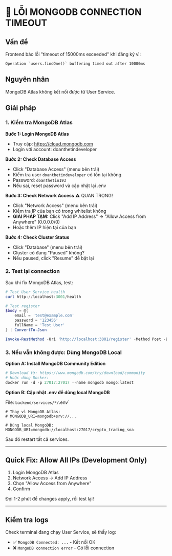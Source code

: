 # 🔴 LỖI MONGODB CONNECTION TIMEOUT

## Vấn đề
Frontend báo lỗi "timeout of 15000ms exceeded" khi đăng ký vì:
```
Operation `users.findOne()` buffering timed out after 10000ms
```

## Nguyên nhân
MongoDB Atlas không kết nối được từ User Service.

## Giải pháp

### 1. Kiểm tra MongoDB Atlas

**Bước 1: Login MongoDB Atlas**
- Truy cập: https://cloud.mongodb.com
- Login với account: doanthetindeveloper

**Bước 2: Check Database Access**
- Click "Database Access" (menu bên trái)
- Kiểm tra user `doanthetindeveloper` có tồn tại không
- Password: `doanthetin193`
- Nếu sai, reset password và cập nhật lại .env

**Bước 3: Check Network Access** ⚠️ QUAN TRỌNG!
- Click "Network Access" (menu bên trái)
- Kiểm tra IP của bạn có trong whitelist không
- **GIẢI PHÁP TẠM:** Click "Add IP Address" → "Allow Access from Anywhere" (0.0.0.0/0)
- Hoặc thêm IP hiện tại của bạn

**Bước 4: Check Cluster Status**
- Click "Database" (menu bên trái)
- Cluster có đang "Paused" không?
- Nếu paused, click "Resume" để bật lại

### 2. Test lại connection

Sau khi fix MongoDB Atlas, test:

```powershell
# Test User Service health
curl http://localhost:3001/health

# Test register
$body = @{
    email = 'test@example.com'
    password = '123456'
    fullName = 'Test User'
} | ConvertTo-Json

Invoke-RestMethod -Uri 'http://localhost:3001/register' -Method Post -Body $body -ContentType 'application/json'
```

### 3. Nếu vẫn không được: Dùng MongoDB Local

**Option A: Install MongoDB Community Edition**
```powershell
# Download từ: https://www.mongodb.com/try/download/community
# Hoặc dùng Docker:
docker run -d -p 27017:27017 --name mongodb mongo:latest
```

**Option B: Cập nhật .env để dùng local MongoDB**

File: `backend/services/*/`.env`
```properties
# Thay vì MongoDB Atlas:
# MONGODB_URI=mongodb+srv://...

# Dùng local MongoDB:
MONGODB_URI=mongodb://localhost:27017/crypto_trading_soa
```

Sau đó restart tất cả services.

---

## Quick Fix: Allow All IPs (Development Only)

1. Login MongoDB Atlas
2. Network Access → Add IP Address
3. Chọn "Allow Access from Anywhere"
4. Confirm

Đợi 1-2 phút để changes apply, rồi test lại!

---

## Kiểm tra logs

Check terminal đang chạy User Service, sẽ thấy log:
- ✅ `MongoDB Connected: ...` - Kết nối OK
- ❌ `MongoDB connection error` - Có lỗi connection
